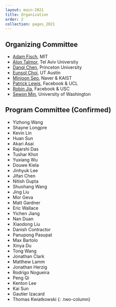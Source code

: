 ```yaml
---
layout: main-2021
title: Organization
order: 2
collection: pages_2021
---
```

## Organizing Committee
- [Adam Fisch](https://people.csail.mit.edu/fisch/), MIT
- [Alon Talmor](https://www.alontalmor.com/), Tel Aviv University
- [Danqi Chen](https://www.cs.princeton.edu/~danqic/), Princeton University
- [Eunsol Choi](https://www.cs.utexas.edu/~eunsol/), UT Austin
- [Minjoon Seo](https://seominjoon.github.io/), Naver & KAIST
- [Patrick Lewis](https://www.patricklewis.io/), Facebook & UCL
- [Robin Jia](https://robinjia.github.io/), Facebook & USC
- [Sewon Min](https://shmsw25.github.io/), University of Washington


## Program Committee (Confirmed)
- Yizhong Wang
- Shayne Longpre
- Kevin Lin
- Huan Sun
- Akari Asai
- Rajarshi Das
- Tushar Khot
- Yuxiang Wu
- Douwe Kiela
- Jinhyuk Lee
- Jifan Chen
- Nitish Gupta
- Shuohang Wang
- Jing Liu
- Mor Geva
- Matt Gardner
- Eric Wallace
- Yichen Jiang
- Nan Duan
- Xiaodong Liu
- Danish Contractor
- Panupong Pasupat
- Max Bartolo
- Xinya Du
- Tong Wang
- Jonathan Clark
- Matthew Lamm
- Jonathan Herzig
- Rodrigo Nogueira
- Peng Qi
- Kenton Lee
- Kai Sun
- Gautier Izacard
- Thomas Kwiatkowski
{: .two-column}
